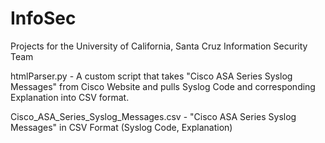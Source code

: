 # InfoSec
Projects for the University of California, Santa Cruz Information Security Team 

htmlParser.py - A custom script that takes "Cisco ASA Series Syslog Messages" from Cisco Website and pulls Syslog Code and corresponding Explanation into CSV format.

Cisco_ASA_Series_Syslog_Messages.csv - "Cisco ASA Series Syslog Messages" in CSV Format (Syslog Code, Explanation)

